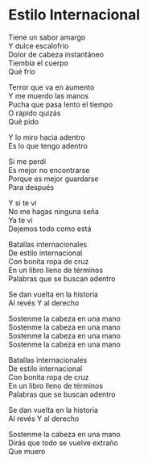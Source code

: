 # Estilo Internacional  

Tiene un sabor amargo  
Y dulce escalofrío  
Dolor de cabeza instantáneo  
Tiembla el cuerpo  
Qué frío  

Terror que va en aumento  
Y me muerdo las manos  
Pucha que pasa lento el tiempo  
O rápido quizás  
Qué pido  

Y lo miro hacia adentro  
Es lo que tengo adentro  

Si me perdí  
Es mejor no encontrarse  
Porque es mejor guardarse  
Para después  

Y si te vi  
No me hagas ninguna seña  
Ya te vi  
Dejemos todo como está  

Batallas internacionales  
De estilo internacional  
Con bonita ropa de cruz  
En un libro lleno de términos  
Palabras que se buscan adentro  

Se dan vuelta en la historia  
Al revés
Y al derecho  

Sostenme la cabeza en una mano  
Sostenme la cabeza en una mano  
Sostenme la cabeza en una mano  
Sostenme la cabeza en una mano  

Batallas internacionales  
De estilo internacional  
Con bonita ropa de cruz  
En un libro lleno de términos  
Palabras que se buscan adentro  

Se dan vuelta en la historia  
Al revés
Y al derecho  

Sostenme la cabeza en una mano  
Dirás que todo se vuelve extraño  
Que muero  
